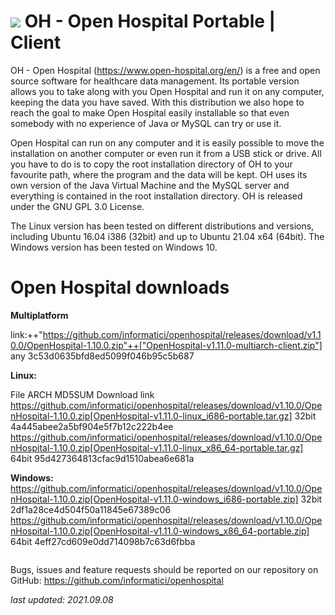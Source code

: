 # ![](./oh.ico) OH - Open Hospital Portable | Client 

OH - Open Hospital (https://www.open-hospital.org/en/) is a free and open source
software for healthcare data management. Its portable version allows you to take
along with you Open Hospital and run it on any computer, keeping the data you have saved.
With this distribution we also hope to reach the goal to make Open Hospital easily installable
so that even somebody with no experience of Java or MySQL can try or use it.

Open Hospital can run on any computer and it is easily possible to move the installation on
another computer or even run it from a USB stick or drive. All you have to do
is to copy the root installation directory of OH to your favourite path, where
the program and the data will be kept. OH uses its own version of the Java Virtual
Machine and the MySQL server and everything is contained in the root
installation directory. OH is released under the GNU GPL 3.0 License.

The Linux version has been tested on different distributions and versions,
including Ubuntu 16.04 i386 (32bit) and up to Ubuntu 21.04 x64 (64bit).
The Windows version has been tested on Windows 10.

# Open Hospital downloads

**Multiplatform**

link:++"https://github.com/informatici/openhospital/releases/download/v1.10.0/OpenHospital-1.10.0.zip"++["OpenHospital-v1.11.0-multiarch-client.zip"]	any	3c53d0635bfd8ed5099f046b95c5b687

**Linux:**

File							ARCH	MD5SUM					Download link
https://github.com/informatici/openhospital/releases/download/v1.10.0/OpenHospital-1.10.0.zip[OpenHospital-v1.11.0-linux_i686-portable.tar.gz]	32bit	4a445abee2a5bf904e5f7b12c222b4ee
https://github.com/informatici/openhospital/releases/download/v1.10.0/OpenHospital-1.10.0.zip[OpenHospital-v1.11.0-linux_x86_64-portable.tar.gz]	64bit	95d427364813cfac9d1510abea6e681a


**Windows:**
https://github.com/informatici/openhospital/releases/download/v1.10.0/OpenHospital-1.10.0.zip[OpenHospital-v1.11.0-windows_i686-portable.zip]	32bit	2df1a28ce4d504f50a11845e67389c06
https://github.com/informatici/openhospital/releases/download/v1.10.0/OpenHospital-1.10.0.zip[OpenHospital-v1.11.0-windows_x86_64-portable.zip]	64bit	4eff27cd609e0dd714098b7c63d6fbba

```
```

Bugs, issues and feature requests should be reported on
our repository on GitHub: https://github.com/informatici/openhospital

*last updated: 2021.09.08*

